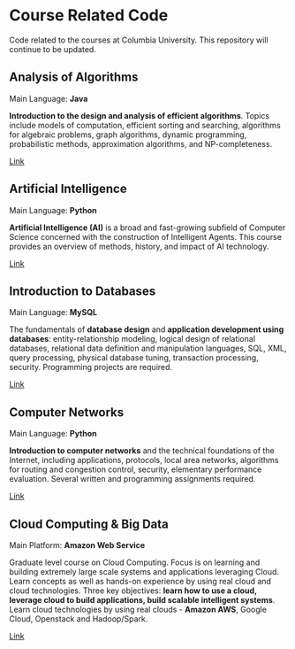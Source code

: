 # Course Related Code

Code related to the courses at Columbia University. This repository will continue to be updated.

Analysis of Algorithms
---
Main Language: **Java**

**Introduction to the design and analysis of efficient algorithms**. Topics include models of computation, efficient sorting and searching, algorithms for algebraic problems, graph algorithms, dynamic programming, probabilistic methods, approximation algorithms, and NP-completeness.

[Link](https://github.com/Shenzhi-ZHANG/CourseRelated/tree/master/Analysis_of_Algorithms)

Artificial Intelligence
---
Main Language: **Python**

**Artificial Intelligence (AI)** is a broad and fast-growing subfield of Computer Science concerned with the construction of Intelligent Agents. This course provides an overview of methods, history, and impact of AI technology. 

[Link](https://github.com/Shenzhi-ZHANG/CourseRelated/tree/master/Artificial_Intelligence)

Introduction to Databases
---
Main Language: **MySQL**

The fundamentals of **database design** and **application development using databases**: entity-relationship modeling, logical design of relational databases, relational data definition and manipulation languages, SQL, XML, query processing, physical database tuning, transaction processing, security. Programming projects are required.

[Link](https://github.com/Shenzhi-ZHANG/CourseRelated/tree/master/Introduction_to_Databases)

Computer Networks
---
Main Language: **Python**

**Introduction to computer networks** and the technical foundations of the Internet, including applications, protocols, local area networks, algorithms for routing and congestion control, security, elementary performance evaluation. Several written and programming assignments required.

[Link](https://github.com/Shenzhi-ZHANG/CourseRelated/tree/master/Computer_Networks)

Cloud Computing & Big Data
---
Main Platform: **Amazon Web Service**

Graduate level course on Cloud Computing. Focus is on learning and building extremely large scale systems and applications
leveraging Cloud. Learn concepts as well as hands-on experience by using real cloud and cloud technologies. Three key objectives: **learn how to use a cloud, leverage cloud to build applications, build scalable intelligent systems**. Learn cloud technologies by using real clouds - **Amazon AWS**, Google Cloud, Openstack and Hadoop/Spark.

[Link](https://github.com/Shenzhi-ZHANG/CourseRelated/tree/master/Cloud_Computing_and_Big_Data)
